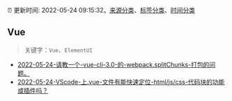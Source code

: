 :alarm_clock: 更新时间: 2022-05-24 09:15:32。[来源分类](../README.md)、[标签分类](../TAGS.md)、[时间分类](../TIMELINE.md)

## Vue


> 关键字：`Vue`、`ElementUI`



- [2022-05-24-请教一个-vue-cli-3.0-的-webpack.splitChunks-打包的问题。](https://www.v2ex.com/t/855011) 
- [2022-05-24-VScode-上.vue-文件有能快速定位-html/js/css-代码块的功能或插件吗？](https://www.v2ex.com/t/854972) 